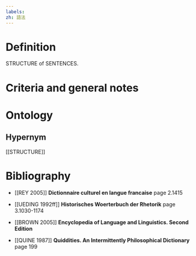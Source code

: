 ```yaml
---
labels: 
zh: 語法
---
```


# Definition
STRUCTURE of SENTENCES.
# Criteria and general notes
# Ontology

## Hypernym
[[STRUCTURE]]
# Bibliography
- [[REY 2005]]
**Dictionnaire culturel en langue francaise** page 2.1415

- [[UEDING 1992ff]]
**Historisches Woerterbuch der Rhetorik** page 3.1030-1174

- [[BROWN 2005]]
**Encyclopedia of Language and Linguistics. Second Edition** 

- [[QUINE 1987]]
**Quiddities. An Intermittently Philosophical Dictionary** page 199
